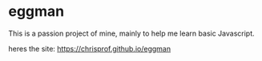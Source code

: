 # eggman
This is a passion project of mine, mainly to help me learn basic Javascript.

heres the site: https://chrisprof.github.io/eggman

